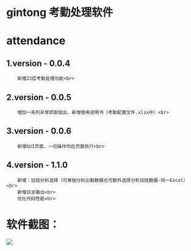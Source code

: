 gintong 考勤处理软件
===================
# attendance
## 1.version - 0.0.4
        新增23层考勤处理功能<br>
## 2.version - 0.0.5
        增加一系列异常抓取抛出，新增使用说明书（考勤配置文件.xlsx中）<br>
## 3.version - 0.0.6
        新增GUI页面，一切操作均在页面执行<br>
## 4.version - 1.1.0
        新增：加班分析选择（可单独分析出勤数据也可额外选择分析加班数据-同一Excel）<br>
        新增日志输出<br>
        优化代码性能<br>
# 软件截图：
![](https://github.com/xuyonggit/attendance/blob/latest/software.png)
